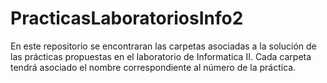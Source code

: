 # PracticasLaboratoriosInfo2

En este repositorio se encontraran las carpetas asociadas a la solución de las prácticas propuestas en el laboratorio de Informatica II.
Cada carpeta tendrá asociado el nombre correspondiente al número de la práctica.
